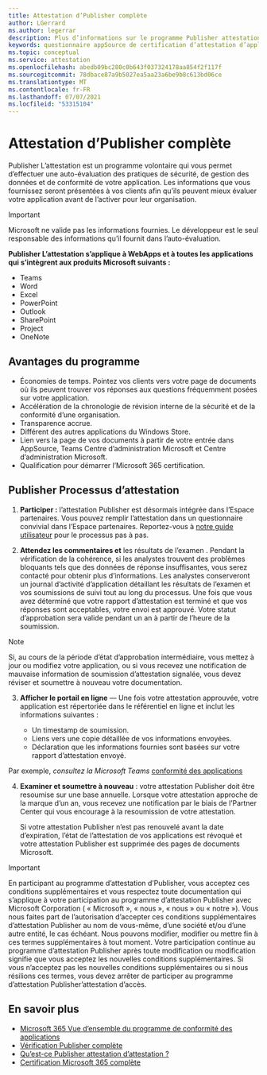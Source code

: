 ```yaml
---
title: Attestation d’Publisher complète
author: LGerrard
ms.author: legerrar
description: Plus d’informations sur le programme Publisher attestation d’attestation d’accès
keywords: questionnaire appSource de certification d’attestation d’application 365
ms.topic: conceptual
ms.service: attestation
ms.openlocfilehash: abedb09bc280c0b643f037324178aa854f2f117f
ms.sourcegitcommit: 78dbace87a9b5027ea5aa23a6be9b8c613bd06ce
ms.translationtype: MT
ms.contentlocale: fr-FR
ms.lasthandoff: 07/07/2021
ms.locfileid: "53315104"
---
```

# <a name="complete-publisher-attestation"></a>Attestation d’Publisher complète

Publisher L’attestation est un programme volontaire qui vous permet d’effectuer une auto-évaluation des pratiques de sécurité, de gestion des données et de conformité de votre application. Les informations que vous fournissez seront présentées à vos clients afin qu’ils peuvent mieux évaluer votre application avant de l’activer pour leur organisation. 

> [!IMPORTANT]
> Microsoft ne valide pas les informations fournies. Le développeur est le seul responsable des informations qu’il fournit dans l’auto-évaluation. 

**Publisher L’attestation s’applique à WebApps et à toutes les applications qui s’intègrent aux produits Microsoft suivants :**
- Teams
- Word
- Excel
- PowerPoint 
- Outlook
- SharePoint
- Project
- OneNote


## <a name="program-benefits"></a>Avantages du programme
- Économies de temps. Pointez vos clients vers votre page de documents où ils peuvent trouver vos réponses aux questions fréquemment posées sur votre application. 
- Accélération de la chronologie de révision interne de la sécurité et de la conformité d’une organisation.
- Transparence accrue.
- Différent des autres applications du Windows Store. 
- Lien vers la page de vos documents à partir de votre entrée dans AppSource, Teams Centre d’administration Microsoft et Centre d’administration Microsoft. 
- Qualification pour démarrer l’Microsoft 365 certification.
 

## <a name="publisher-attestation-process"></a>Publisher Processus d’attestation

1. **Participer :** l’attestation Publisher est désormais intégrée dans l’Espace partenaires. Vous pouvez remplir l’attestation dans un questionnaire convivial dans l’Espace partenaires. Reportez-vous à [notre guide utilisateur](https://docs.microsoft.com/microsoft-365-app-certification/docs/userguide) pour le processus pas à pas.

2. **Attendez les commentaires et** les résultats de l’examen . Pendant la vérification de la cohérence, si les analystes trouvent des problèmes bloquants tels que des données de réponse insuffisantes, vous serez contacté pour obtenir plus d’informations. Les analystes conserveront un journal d’activité d’application détaillant les résultats de l’examen et vos soumissions de suivi tout au long du processus. Une fois que vous avez déterminé que votre rapport d’attestation est terminé et que vos réponses sont acceptables, votre envoi est approuvé. Votre statut d’approbation sera valide pendant un an à partir de l’heure de la soumission.

> [!NOTE]
> Si, au cours de la période d’état d’approbation intermédiaire, vous mettez à jour ou modifiez votre application, ou si vous recevez une notification de mauvaise information de soumission d’attestation signalée, vous devez réviser et soumettre à nouveau votre documentation.

3. **Afficher le portail en ligne** — Une fois votre attestation approuvée, votre application est répertoriée dans le référentiel en ligne et inclut les informations suivantes :

   - Un timestamp de soumission.
   - Liens vers une copie détaillée de vos informations envoyées.
   - Déclaration que les informations fournies sont basées sur votre rapport d’attestation envoyé.

Par exemple, *consultez la Microsoft Teams* [conformité des applications](../teams/teams-apps.md)

4. **Examiner et soumettre à nouveau** : votre attestation Publisher doit être resoumise sur une base annuelle. Lorsque votre attestation approche de la marque d’un an, vous recevez une notification par le biais de l’Partner Center qui vous encourage à la resoumission de votre attestation. 

   Si votre attestation Publisher n’est pas renouvelé avant la date d’expiration, l’état de l’attestation de vos applications est révoqué et votre attestation Publisher est supprimée des pages de documents Microsoft. 

>[!IMPORTANT]
>En participant au programme d’attestation d’Publisher, vous acceptez ces conditions supplémentaires et vous respectez toute documentation qui s’applique à votre participation au programme d’attestation Publisher avec Microsoft Corporation ( « Microsoft », « nous », « nous » ou « notre »). Vous nous faites part de l’autorisation d’accepter ces conditions supplémentaires d’attestation Publisher au nom de vous-même, d’une société et/ou d’une autre entité, le cas échéant. Nous pouvons modifier, modifier ou mettre fin à ces termes supplémentaires à tout moment. Votre participation continue au programme d’attestation Publisher après toute modification ou modification signifie que vous acceptez les nouvelles conditions supplémentaires. Si vous n’acceptez pas les nouvelles conditions supplémentaires ou si nous résilions ces termes, vous devez arrêter de participer au programme d’attestation Publisher’attestation d’accès.

## <a name="learn-more"></a>En savoir plus

* [Microsoft 365 Vue d’ensemble du programme de conformité des applications](~/overview.md)  
* [Vérification Publisher complète](https://docs.microsoft.com/azure/active-directory/develop/mark-app-as-publisher-verified)  
* [Qu’est-ce Publisher attestation d’attestation ?](~/docs/enterprise-app-attestation-guide.md)  
* [Certification Microsoft 365 complète](~/docs/certification.md)
